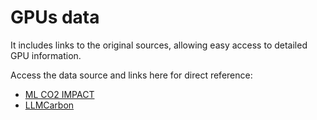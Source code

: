 # GPUs data
It includes links to the original sources, allowing easy access to detailed GPU information.

Access the data source and links here for direct reference:
- [ML CO2 IMPACT](https://github.com/mlco2/impact/blob/master/data/gpus.csv)
- [LLMCarbon](https://github.com/SotaroKaneda/MLCarbon/blob/main/data/gpus.csv)